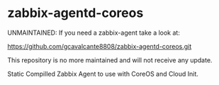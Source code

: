 # zabbix-agentd-coreos
UNMAINTAINED: If you need a zabbix-agent take a look at:

https://github.com/gcavalcante8808/zabbix-agentd-coreos.git

This repository is no more maintained and will not receive any update.

Static Compilled Zabbix Agent to use with CoreOS and Cloud Init.
